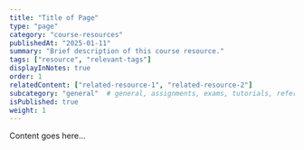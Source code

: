 ```yaml
---
title: "Title of Page"
type: "page"
category: "course-resources"
publishedAt: "2025-01-11"
summary: "Brief description of this course resource."
tags: ["resource", "relevant-tags"]
displayInNotes: true
order: 1
relatedContent: ["related-resource-1", "related-resource-2"]
subcategory: "general"  # general, assignments, exams, tutorials, reference
isPublished: true
weight: 1
---
```


Content goes here... 